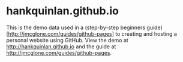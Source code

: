 hankquinlan.github.io
=====================
This is the demo data used in a (step-by-step beginners guide)[http://jmcglone.com/guides/github-pages] to creating and hosting a personal website using GitHub. View the demo at <http://hankquinlan.github.io> and the guide at <http://jmcglone.com/guides/github-pages>.
